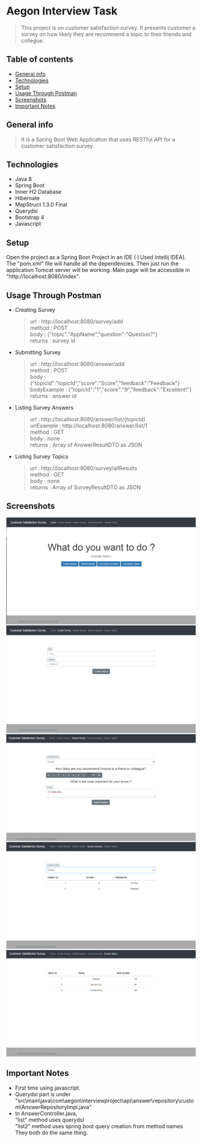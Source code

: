 # Aegon Interview Task
> This project is on customer satisfaction survey. It presents customer a survey on how likely they are recommend a topic to their friends and collegue.

## Table of contents
* [General info](#general-info)
* [Technologies](#technologies)
* [Setup](#setup)
* [Usage Through Postman](#usage-through-postman)
* [Screenshots](#screenshots)
* [Important Notes](#important-notes)

## General info
> It is a Spring Boot Web Application that uses RESTful API for a customer satisfaction survey.

## Technologies
* Java 8
* Spring Boot
* Inner H2 Database
* Hibernate
* MapStruct 1.3.0 Final
* Querydsl
* Bootstrap 4
* Javascript


## Setup
Open the project as a Spring Boot Project in an IDE ( I Used Intellij IDEA). The "pom.xml" file will handle all the dependencies. Then just run the application Tomcat server will be working. 
Main page will be accessible in "http://localhost:8080/index".

## Usage Through Postman
* Creating Survey  
   >url : http://localhost:8080/survey/add  
   >method : POST  
   >body : {"topic":"AppName","question":"Question?"}  
   >returns : survey id
* Submitting Survey
    >url : http://localhost:8080/answer/add  
    method : POST  
    body : {"topicId":"topicId","score":"Score","feedback":"Feedback"}  
    bodyExample : {"topicId":"1","score":"9","feedback":"Excellent!"}  
    returns : answer id
* Listing Survey Answers
    >url : http://localhost:8080/answer/list/{topicId}  
    urlExample : http://localhost:8080/answer/list/1  
    method : GET  
    body : none  
    returns : Array of AnswerResultDTO as JSON
* Listing Survey Topics
    >url : http://localhost:8080/survey/allResults  
    method : GET  
    body : none  
    returns : Array of SurveyResultDTO as JSON


## Screenshots
![mainPage](./img/mainPage.png)
![createSurveyPage](./img/createSurveyPage.png)
![submitSurvey](./img/submitSurvey.png)
![listAnswers](./img/listAnswers.png)
![surveyTopics](./img/surveyTopics.png)

## Important Notes

* First time using javascript.  
* Querydsl part is under  
"src\main\java\com\aegon\interviewproject\api\answer\repository\custom\AnswerRepositoryImpl.java"  
* In AnswerController.java,  
"list" method uses querydsl  
"list2" method uses spring boot query creation from method names  
They both do the same thing.